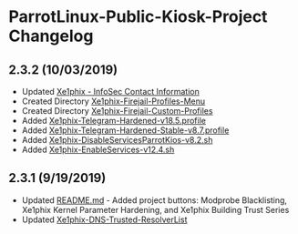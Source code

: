 # ParrotLinux-Public-Kiosk-Project Changelog



## 2.3.2 (10/03/2019)

- Updated [Xe1phix - InfoSec Contact Information](https://gitlab.com/xe1phix/xe1phix-linux-infosec-professional/blob/master/README.md)
- Created Directory [Xe1phix-Firejail-Profiles-Menu](https://gitlab.com/xe1phix/ParrotLinux-Public-Kiosk-Project/tree/master/Xe1phix-Firejail/Xe1phix-Firejail-Profiles-Menu)
- Created Directory [Xe1phix-Firejail-Custom-Profiles](https://gitlab.com/xe1phix/ParrotLinux-Public-Kiosk-Project/tree/master/Xe1phix-Firejail/Xe1phix-Firejail-Custom-Profiles)
- Added [Xe1phix-Telegram-Hardened-v18.5.profile](https://gitlab.com/xe1phix/ParrotLinux-Public-Kiosk-Project/blob/master/Xe1phix-Firejail/Xe1phix-Firejail-Custom-Profiles/Xe1phix-Firejail-Custom-Profiles/Xe1phix-Firejail-Telegram-Profiles/Xe1phix-Telegram-Hardened-v18.5.profile)
- Added [Xe1phix-Telegram-Hardened-Stable-v8.7.profile](https://gitlab.com/xe1phix/ParrotLinux-Public-Kiosk-Project/blob/master/Xe1phix-Firejail/Xe1phix-Firejail-Custom-Profiles/Xe1phix-Firejail-Custom-Profiles/Xe1phix-Firejail-Telegram-Profiles/Xe1phix-Telegram-Hardened-Stable-v8.7.profile)
- Added [Xe1phix-DisableServicesParrotKios-v8.2.sh](https://gitlab.com/xe1phix/ParrotLinux-Public-Kiosk-Project/blob/master/Service-Hardening/Xe1phix-Disable-Services/Xe1phix-DisableServicesParrotKios-v8.2.sh)
- Added [Xe1phix-EnableServices-v12.4.sh](https://gitlab.com/xe1phix/ParrotLinux-Public-Kiosk-Project/blob/master/Service-Hardening/Xe1phix-Enable-Services/Xe1phix-EnableServices-v12.4.sh)




## 2.3.1 (9/19/2019)

- Updated [README.md](https://gitlab.com/xe1phix/ParrotLinux-Public-Kiosk-Project/blob/master/README.md) - Added project buttons: Modprobe Blacklisting, Xe1phix Kernel Parameter Hardening, and Xe1phix Building Trust Series
- Updated [Xe1phix-DNS-Trusted-ResolverList](https://gitlab.com/xe1phix/ParrotLinux-Public-Kiosk-Project/blob/master/Xe1phix-DNS/Xe1phix-DNS-Trusted-ResolverList-v6.2.conf)